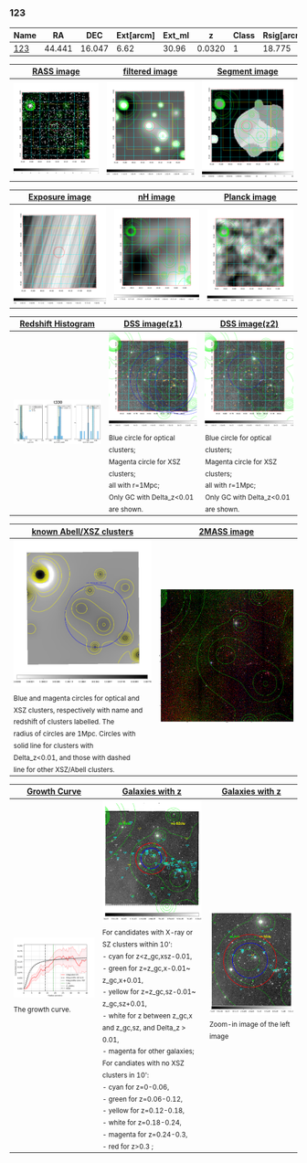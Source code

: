 <div STYLE="page-break-after: always;"></div>

### 123

|Name          |RA          |DEC      | Ext[arcm] | Ext_ml | z    | Class| Rsig[arcmin] | CRsig[c/s] | CR500[c/s] | R500[Mpc] |L500[erg/s]|F500[erg/s/cm^2]| M500[Msun]|Tx[keV]|beta|GC(XSZ,Delta_z<0.01)| GC(OPT,Delta_z<0.01)|GC|alias|
|--------------|------------|------------|---|---|-----------|--------|------|------|----|----|----|----|----|----|----|----|----|----|---|
|[123](script/123.md)     | 44.441       | 16.047       | 6.62    | 30.96   | 0.0320 | 1   | 18.775 |0.134 |0.128 |0.522 |3.972e+42 |1.684e-12 |4.174e+13 |1.261 |0.905 |-, |A, |-, |t330|

|[RASS image](../image/123/123_img.pdf)|[filtered image](../image/123/123_fil.pdf)|[Segment image](../image/123/123_seg.pdf)|
|-------------------|--------------------|-------------------|
| <img src="../image/123/123_img.png" width="300">  | <img src="../image/123/123_fil.png" width="300">   | <img src="../image/123/123_seg.png" width="300">  |

|[Exposure image](../image/123/123_mex.pdf)| [nH image](../image/123/123_nh.pdf)| [Planck image](../image/123/123_p.pdf)|
|-------------------|--------------------|-------------------|
|<img src="../image/123/123_mex.png" width="300">   | <img src="../image/123/123_nh.png" width="300">    | <img src="../image/123/123_p.png" width="300"> |

|[Redshift Histogram](../image/123/123_zg.pdf) | [DSS image(z1)](../image/123/123_dss_z1.pdf)      |  [DSS image(z2)](../image/123/123_dss_z2.pdf)    |
|-------------------|--------------------|-------------------|
|<img src="../image/123/123_zg.png" width="300"> |<img src="../image/123/123_dss_z1.png" width="300"> <sub><br>Blue circle for optical clusters; <br>Magenta circle for XSZ clusters; <br>all with r=1Mpc; <br>Only GC with Delta_z<0.01 are shown. </sub>| <img src="../image/123/123_dss_z2.png" width="300"><sub><br>Blue circle for optical clusters; <br>Magenta circle for XSZ clusters; <br>all with r=1Mpc; <br>Only GC with Delta_z<0.01 are shown. </sub> |

|[known Abell/XSZ clusters](../image/123/123_m.pdf) | [2MASS image](../image/123/123_2mass.pdf)      |
|-------------------|-------------------|
|<img src=../image/123/123_m.png width="300"> <sub><br>Blue and magenta circles for optical and <br>XSZ clusters, respectively with name and <br>redshift of clusters labelled. The <br>radius of circles are 1Mpc. Circles with <br>solid line for clusters with <br>Delta_z<0.01, and those with dashed <br>line for other XSZ/Abell clusters.        </sub>|<img src="../image/123/123_2mass.png" width="300">  |

|[Growth Curve](../image/123/123_gca_all.png) |[Galaxies with z](../image/123/123_opt_ned.pdf) |[Galaxies with z](../image/123/123_opt_ned_zoom.pdf) |
|-------------------|-------------------|-------------------|
| <img src="../image/123/123_gca_all.png" width="300"> <sub><br>The growth curve.</sub>| <img src=../image/123/123_opt_ned.png width="300"> <br><sub> For candidates with X-ray or SZ clusters within 10': <br> - cyan for z<z_gc,xsz-0.01, <br> - green for z=z_gc,x-0.01~ z_gc,x+0.01, <br> - yellow for z=z_gc,sz-0.01~ z_gc,sz+0.01, <br> - white for z between z_gc,x and z_gc,sz, and Delta_z > 0.01, <br> - magenta for other galaxies; <br>For candiates with no XSZ clusters in 10': <br> - cyan for z=0-0.06, <br> - green for z=0.06-0.12, <br> - yellow for z=0.12-0.18, <br> - white for z=0.18-0.24, <br> - magenta for z=0.24-0.3, <br> - red for z>0.3 ;  </sub>|<img src=../image/123/123_opt_ned_zoom.png width="300">  <br><sub> Zoom-in image of the left image</sub>|




